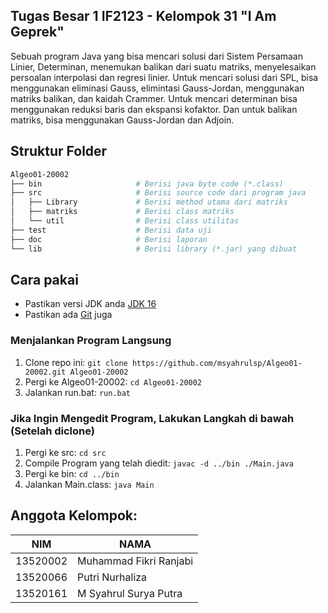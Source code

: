 ## Tugas Besar 1 IF2123 - Kelompok 31 "I Am Geprek"
Sebuah program Java yang bisa mencari solusi dari Sistem Persamaan Linier, Determinan, menemukan balikan dari suatu matriks, menyelesaikan persoalan interpolasi dan regresi linier. Untuk mencari solusi dari SPL, bisa menggunakan eliminasi Gauss, elimintasi Gauss-Jordan, menggunakan matriks balikan, dan kaidah Crammer. Untuk mencari determinan bisa menggunakan reduksi baris dan ekspansi kofaktor. Dan untuk balikan matriks, bisa menggunakan Gauss-Jordan dan Adjoin.

## Struktur Folder
```sh
Algeo01-20002
├── bin                     # Berisi java byte code (*.class)
├── src                     # Berisi source code dari program java
│   ├── Library             # Berisi method utama dari matriks
│   ├── matriks             # Berisi class matriks
│   └── util                # Berisi class utilitas
├── test                    # Berisi data uji
├── doc                     # Berisi laporan
└── lib                     # Berisi library (*.jar) yang dibuat
```

## Cara pakai
- Pastikan versi JDK anda [JDK 16](https://github.com/adoptium/temurin11-binaries/releases/download/jdk-11.0.12+7/OpenJDK11U-jdk_x64_windows_hotspot_11.0.12_7.msi)
- Pastikan ada [Git](https://git-scm.com/) juga
### Menjalankan Program Langsung
1. Clone repo ini: `git clone https://github.com/msyahrulsp/Algeo01-20002.git Algeo01-20002`
2. Pergi ke Algeo01-20002: `cd Algeo01-20002`
3. Jalankan run.bat: `run.bat`

### Jika Ingin Mengedit Program, Lakukan Langkah di bawah (Setelah diclone)
1. Pergi ke src: `cd src`
2. Compile Program yang telah diedit: `javac -d ../bin ./Main.java`
3. Pergi ke bin: `cd ../bin`
4. Jalankan Main.class: `java Main`

## Anggota Kelompok:
| NIM      | NAMA                   |
|----------|------------------------|
| 13520002 | Muhammad Fikri Ranjabi | 
| 13520066 | Putri Nurhaliza        | 
| 13520161 | M Syahrul Surya Putra  |